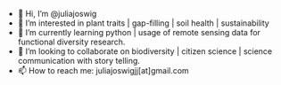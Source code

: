 - 👋 Hi, I’m @juliajoswig
- 👀 I’m interested in plant traits | gap-filling | soil health | sustainability
- 🌱 I’m currently learning python | usage of remote sensing data for functional diversity research.
- 💞️ I’m looking to collaborate on biodiversity | citizen science | science communication with story telling.
- 📫 How to reach me: juliajoswigjj[at]gmail.com

<!---
juliajoswig/juliajoswig is a ✨ special ✨ repository because its `README.md` (this file) appears on your GitHub profile.
You can click the Preview link to take a look at your changes.
--->
